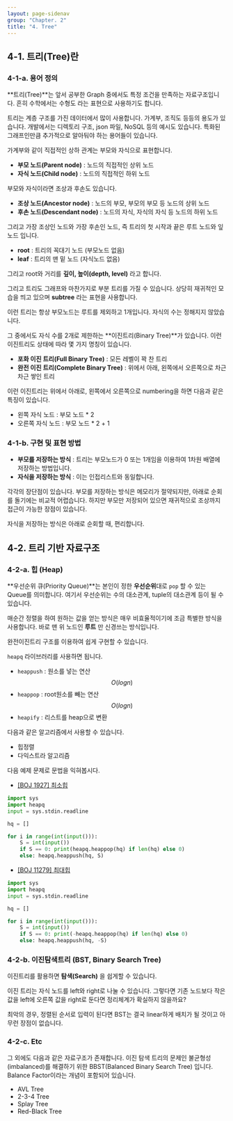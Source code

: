 ```yaml
---
layout: page-sidenav
group: "Chapter. 2"
title: "4. Tree"
---
```


## 4-1. 트리(Tree)란

### 4-1-a. 용어 정의

**트리(Tree)**는 앞서 공부한 Graph 중에서도 특정 조건을 만족하는 자료구조입니다.
흔히 수학에서는 수형도 라는 표현으로 사용하기도 합니다.

트리는 계층 구조를 가진 데이터에서 많이 사용합니다. 가계부, 조직도 등등의 용도가 있습니다. 개발에서는 디렉토리 구조, json 파일, NoSQL 등의 예시도 있습니다.
특화된 그래프인만큼 추가적으로 알아둬야 하는 용어들이 있습니다.

가계부와 같이 직접적인 상하 관계는 부모와 자식으로 표현합니다.

- **부모 노드(Parent node)** : 노드의 직접적인 상위 노드
- **자식 노드(Child node)** : 노드의 직접적인 하위 노드  

부모와 자식이라면 조상과 후손도 있습니다.

- **조상 노드(Ancestor node)** : 노드의 부모, 부모의 부모 등 노드의 상위 노드
- **후손 노드(Descendant node)** : 노드의 자식, 자식의 자식 등 노드의 하위 노드

그리고 가장 조상인 노드와 가장 후손인 노드, 즉 트리의 첫 시작과 끝은 루트 노드와 잎노드 입니다.

- **root** : 트리의 꼭대기 노드 (부모노드 없음)
- **leaf** : 트리의 맨 밑 노드 (자식노드 없음)

그리고 root와 거리를 **깊이, 높이(depth, level)** 라고 합니다.

그리고 트리도 그래프와 마찬가지로 부분 트리를 가질 수 있습니다. 상당히 재귀적인 모습을 띄고 있으며 **subtree** 라는 표현을 사용합니다.

이런 트리는 항상 부모노드는 루트를 제외하고 1개입니다. 자식의 수는 정해지지 않았습니다.

그 중에서도 자식 수를 2개로 제한하는 **이진트리(Binary Tree)**가 있습니다.
이런 이진트리도 상태에 따라 몇 가지 명칭이 있습니다.

- **포화 이진 트리(Full Binary Tree)** : 모든 레벨이 꽉 찬 트리
- **완전 이진 트리(Complete Binary Tree)** : 위에서 아래, 왼쪽에서 오른쪽으로 차근차근 쌓인 트리

이런 이진트리는 위에서 아래로, 왼쪽에서 오른쪽으로 numbering을 하면 다음과 같은 특징이 있습니다.

- 왼쪽 자식 노드 : 부모 노드 * 2
- 오른쪽 자식 노드 : 부모 노드 * 2 + 1

### 4-1-b. 구현 및 표현 방법

- **부모를 저장하는 방식** : 트리는 부모노드가 0 또는 1개임을 이용하여 1차원 배열에 저장하는 방법입니다.
- **자식을 저장하는 방식** : 이는 인접리스트와 동일합니다. 

각각의 장단점이 있습니다. 부모를 저장하는 방식은 메모리가 절약되지만, 아래로 순회를 돌기에는 비교적 어렵습니다.
하지만 부모만 저장되어 있으면 재귀적으로 조상까지 접근이 가능한 장점이 있습니다.

자식을 저장하는 방식은 아래로 순회할 때, 편리합니다.

## 4-2. 트리 기반 자료구조

### 4-2-a. 힙 (Heap)

**우선순위 큐(Priority Queue)**는 본인이 정한 **우선순위**대로 `pop` 할 수 있는 Queue를 의미합니다.
여기서 우선순위는 수의 대소관계, tuple의 대소관계 등이 될 수 있습니다.

매순간 정렬을 하여 원하는 값을 얻는 방식은 매우 비효율적이기에 조금 특별한 방식을 사용합니다.
바로 맨 위 노드인 **루트** 만 신경쓰는 방식입니다.

완전이진트리 구조를 이용하여 쉽게 구현할 수 있습니다.

`heapq` 라이브러리를 사용하면 됩니다.

- `heappush` : 원소를 넣는 연산  $$O(logn)$$
- `heappop` : root원소를 빼는 연산 $$O(logn)$$
- `heapify` : 리스트를 heap으로 변환

다음과 같은 알고리즘에서 사용할 수 있습니다.

- 힙정렬
- 다익스트라 알고리즘

다음 예제 문제로 문법을 익혀봅시다.

- [[BOJ 1927] 최소힙](https://www.acmicpc.net/problem/1927)

``` py
import sys
import heapq
input = sys.stdin.readline

hq = []

for i in range(int(input())):
    S = int(input())
    if S == 0: print(heapq.heappop(hq) if len(hq) else 0)
    else: heapq.heappush(hq, S)
```

- [[BOJ 11279] 최대힙](https://www.acmicpc.net/problem/11279)

``` py
import sys
import heapq
input = sys.stdin.readline

hq = []

for i in range(int(input())):
    S = int(input())
    if S == 0: print(-heapq.heappop(hq) if len(hq) else 0)
    else: heapq.heappush(hq, -S)
```


### 4-2-b. 이진탐색트리 (BST, Binary Search Tree)

이진트리를 활용하면 **탐색(Search)** 을 쉽게할 수 있습니다.

이진 트리는 자식 노드를 left와 right로 나눌 수 있습니다.
그렇다면 기존 노드보다 작은 값을 left에 오른쪽 값을 right로 둔다면 정리체계가 확실하지 않을까요?

최악의 경우, 정렬된 순서로 입력이 된다면 BST는 결국 linear하게 배치가 될 것이고 아무런 장점이 없습니다.

### 4-2-c. Etc

그 외에도 다음과 같은 자료구조가 존재합니다.
이진 탐색 트리의 문제인 불균형성(imbalanced)를 해결하기 위한 BBST(Balanced Binary Search Tree) 입니다.
Balance Factor이라는 개념이 포함되어 있습니다.

- AVL Tree 
- 2-3-4 Tree
- Splay Tree
- Red-Black Tree
